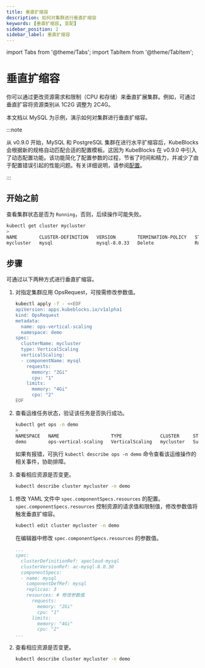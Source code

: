 ```yaml
---
title: 垂直扩缩容
description: 如何对集群进行垂直扩缩容
keywords: [垂直扩缩容, 变配]
sidebar_position: 2
sidebar_label: 垂直扩缩容
---
```


import Tabs from '@theme/Tabs';
import TabItem from '@theme/TabItem';

# 垂直扩缩容

你可以通过更改资源需求和限制（CPU 和存储）来垂直扩展集群。例如，可通过垂直扩容将资源类别从 1C2G 调整为 2C4G。

本文档以 MySQL 为示例，演示如何对集群进行垂直扩缩容。

:::note

从 v0.9.0 开始，MySQL 和 PostgreSQL 集群在进行水平扩缩容后，KubeBlocks 会根据新的规格自动匹配合适的配置模板。这因为 KubeBlocks 在 v0.9.0 中引入了动态配置功能。该功能简化了配置参数的过程，节省了时间和精力，并减少了由于配置错误引起的性能问题。有关详细说明，请参阅[配置](./../../kubeblocks-for-apecloud-mysql/configuration/configuration.md)。

:::

## 开始之前

查看集群状态是否为 `Running`，否则，后续操作可能失败。

```bash
kubectl get cluster mycluster
>
NAME        CLUSTER-DEFINITION   VERSION        TERMINATION-POLICY   STATUS    AGE
mycluster   mysql                mysql-8.0.33   Delete               Running   4d18h
```

## 步骤

可通过以下两种方式进行垂直扩缩容。

<Tabs>

<TabItem value="OpsRequest" label="OpsRequest" default>

1. 对指定集群应用 OpsRequest，可按需修改参数值。

   ```bash
   kubectl apply -f - <<EOF
   apiVersion: apps.kubeblocks.io/v1alpha1
   kind: OpsRequest
   metadata:
     name: ops-vertical-scaling
     namespace: demo
   spec:
     clusterName: mycluster
     type: VerticalScaling
     verticalScaling:
     - componentName: mysql
       requests:
         memory: "2Gi"
         cpu: "1"
       limits:
         memory: "4Gi"
         cpu: "2"
   EOF
   ```

2. 查看运维任务状态，验证该任务是否执行成功。

   ```bash
   kubectl get ops -n demo
   >
   NAMESPACE   NAME                   TYPE              CLUSTER     STATUS    PROGRESS   AGE
   demo        ops-vertical-scaling   VerticalScaling   mycluster   Succeed   3/3        6m
   ```

   如果有报错，可执行 `kubectl describe ops -n demo` 命令查看该运维操作的相关事件，协助排障。

3. 查看相应资源是否变更。

   ```bash
   kubectl describe cluster mycluster -n demo
   ```

</TabItem>
  
<TabItem value="修改集群 YAML 文件" label="修改集群 YAML 文件">

1. 修改 YAML 文件中 `spec.componentSpecs.resources` 的配置。`spec.componentSpecs.resources` 控制资源的请求值和限制值，修改参数值将触发垂直扩缩容。

   ```bash
   kubectl edit cluster mycluster -n demo
   ```

   在编辑器中修改 `spec.componentSpecs.resources` 的参数值。

   ```yaml
   ...
   spec:
     clusterDefinitionRef: apecloud-mysql
     clusterVersionRef: ac-mysql-8.0.30
     componentSpecs:
     - name: mysql
       componentDefRef: mysql
       replicas: 3
       resources: # 修改参数值
         requests:
           memory: "2Gi"
           cpu: "1"
         limits:
           memory: "4Gi"
           cpu: "2"
   ...
   ```

2. 查看相应资源是否变更。

   ```bash
   kubectl describe cluster mycluster -n demo
   ```

</TabItem>

</Tabs>
